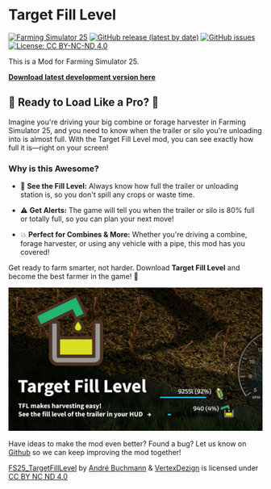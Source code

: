 # Target Fill Level

[![Farming Simulator 25](https://img.shields.io/badge/farming%20simulator-25-A0C213?style=flat-square)](https://www.farming-simulator.com/buy-now.php?platform=pcdigital&code=VERTEXDEZIGN)
[![GitHub release (latest by date)](https://img.shields.io/github/v/release/VertexDezign/TargetFillLevel?style=flat-square)](https://github.com/VertexDezign/TargetFillLevel/releases)
[![GitHub issues](https://img.shields.io/github/issues/VertexDezign/TargetFillLevel?style=flat-square)](https://github.com/VertexDezign/TargetFillLevel/issues)
[![License: CC BY-NC-ND 4.0](https://img.shields.io/badge/License-CC_BY--NC--ND_4.0-lightgrey.svg?style=flat-square)](https://creativecommons.org/licenses/by-nc-nd/4.0/)

This is a Mod for Farming Simulator 25.

**[Download latest development version here](https://github.com/VertexDezign/TargetFillLevel/releases/download/fs25-latest/FS25_TargetFillLevel.zip)**

## 🚜 Ready to Load Like a Pro? 🚜

Imagine you're driving your big combine or forage harvester in Farming Simulator 25, and you need to know when the trailer or silo you're unloading into is almost full. With the Target Fill Level mod, you can see exactly how full it is—right on your screen!

### Why is this Awesome?

- 👀 **See the Fill Level:** Always know how full the trailer or unloading station is, so you don't spill any crops or waste time.

- ⚠️ **Get Alerts:** The game will tell you when the trailer or silo is 80% full or totally full, so you can plan your next move!

- 💥 **Perfect for Combines & More:** Whether you're driving a combine, forage harvester, or using any vehicle with a pipe, this mod has you covered!

Get ready to farm smarter, not harder. Download **Target Fill Level** and become the best farmer in the game! 🌾

![Target Fill Level](resources/screenshots/10_Detail.jpg)

Have ideas to make the mod even better? Found a bug? Let us know on [Github](https://github.com/VertexDezign/TargetFillLevel/issues) so we can keep improving the mod together!

[FS25_TargetFillLevel](https://github.com/VertexDezign/TargetFillLevel/) by [André Buchmann](https://github.com/schliesser/) & [VertexDezign](https://vertexdezign.net/) is licensed under [CC BY NC ND 4.0](http://creativecommons.org/licenses/by-nc-nd/4.0/)

